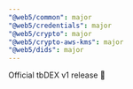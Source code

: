 ```yaml
---
"@web5/common": major
"@web5/credentials": major
"@web5/crypto": major
"@web5/crypto-aws-kms": major
"@web5/dids": major
---
```


Official tbDEX v1 release 🎉
